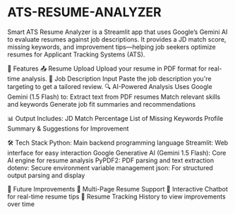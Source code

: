 # ATS-RESUME-ANALYZER
Smart ATS Resume Analyzer is a Streamlit app that uses Google’s Gemini AI to evaluate resumes against job descriptions. It provides a JD match score, missing keywords, and improvement tips—helping job seekers optimize resumes for Applicant Tracking Systems (ATS).

🚀 Features
📤 Resume Upload
Upload your resume in PDF format for real-time analysis.
📝 Job Description Input
Paste the job description you're targeting to get a tailored review.
🔍 AI-Powered Analysis
Uses Google Gemini (1.5 Flash) to:
Extract text from PDF resumes
Match relevant skills and keywords
Generate job fit summaries and recommendations

📊 Output Includes:
JD Match Percentage
List of Missing Keywords
Profile Summary & Suggestions for Improvement

🛠️ Tech Stack
Python: Main backend programming language
Streamlit: Web interface for easy interaction
Google Generative AI (Gemini 1.5 Flash): Core AI engine for resume analysis
PyPDF2: PDF parsing and text extraction
dotenv: Secure environment variable management
json: For structured output parsing and display

🔮 Future Improvements
📄 Multi-Page Resume Support
💬 Interactive Chatbot for real-time resume tips
📁 Resume Tracking History to view improvements over time

